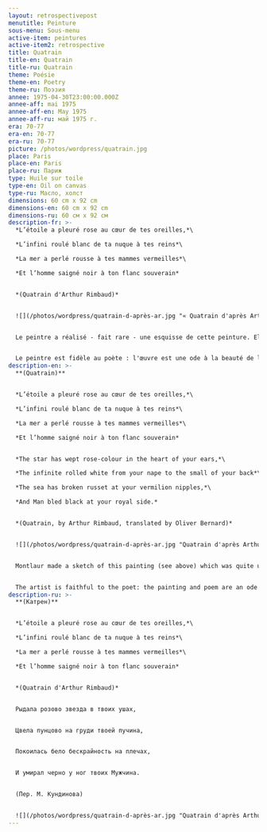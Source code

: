 ```yaml
---
layout: retrospectivepost
menutitle: Peinture
sous-menu: Sous-menu
active-item: peintures
active-item2: retrospective
title: Quatrain
title-en: Quatrain
title-ru: Quatrain
theme: Poésie
theme-en: Poetry
theme-ru: Поэзия
annee: 1975-04-30T23:00:00.000Z
annee-aff: mai 1975
annee-aff-en: May 1975
annee-aff-ru: май 1975 г.
era: 70-77
era-en: 70-77
era-ru: 70-77
picture: /photos/wordpress/quatrain.jpg
place: Paris
place-en: Paris
place-ru: Париж
type: Huile sur toile
type-en: Oil on canvas
type-ru: Масло, холст
dimensions: 60 cm x 92 cm
dimensions-en: 60 cm x 92 cm
dimensions-ru: 60 см x 92 см
description-fr: >-
  *L’étoile a pleuré rose au cœur de tes oreilles,*\

  *L’infini roulé blanc de ta nuque à tes reins*\

  *La mer a perlé rousse à tes mammes vermeilles*\

  *Et l’homme saigné noir à ton flanc souverain*


  *(Quatrain d'Arthur Rimbaud)*


  ![](/photos/wordpress/quatrain-d-après-ar.jpg "« Quatrain d'après Arthur Rimbaud », esquisse sur papier, Guy de Montlaur, Paris, mai 1975")


  Le peintre a réalisé - fait rare - une esquisse de cette peinture. Elle est intéressante car, beaucoup plus figurative que la peinture, elle permet de faire le lien entre celle-ci et le quatrain-poème de Rimbaud.  Ainsi, l'oreille est évidente, comme les mammes, le roulé de la nuque  aux reins. L'homme, lui, est difficilement identifiable. Dans le quatrain-peinture, les couleurs, si importantes pour le poète, ont été relativement respectées - à la license poétique près. Mais là, l'homme saigné noir apparaît sans équivoque.


  Le peintre est fidèle au poète : l'œuvre est une ode à la beauté de la Femme, qui est déesse (étoile, infini, mer). L'Homme, saignant d'un sang noir, représente-t-il le Christ au flan transpersé?
description-en: >-
  **(Quatrain)**


  *L’étoile a pleuré rose au cœur de tes oreilles,*\

  *L’infini roulé blanc de ta nuque à tes reins*\

  *La mer a perlé rousse à tes mammes vermeilles*\

  *Et l’homme saigné noir à ton flanc souverain*


  *The star has wept rose-colour in the heart of your ears,*\

  *The infinite rolled white from your nape to the small of your back*\

  *The sea has broken russet at your vermilion nipples,*\

  *And Man bled black at your royal side.*


  *(Quatrain, by Arthur Rimbaud, translated by Oliver Bernard)*


  ![](/photos/wordpress/quatrain-d-après-ar.jpg "Quatrain d'après Arthur Rimbaud - (Quatrain according to Arthur Rimbaud), sketch on paper, Guy de Montlaur, Paris, May 1975")


  Montlaur made a sketch of this painting (see above) which was quite unusual for him. This sketch is interesting and useful because it is more figurative than the painting and allows us to see the relationship between quatrain-painting and quatrain-poem. In the sketch, an ear is clearly seen, as well as breasts, nipples, and roll from the neck to the lower back. The man is hard to identify. In the quatrain-painting, the colors, so important for Rimbaud, are relatively well respected. The "Man bled black" appears unequivocally.


  The artist is faithful to the poet: the painting and poem are an ode to the beauty of women or, more appropriately, of the goddess (star, infinity, sea). The man, bleeding black blood, may represent Christ with his side pierced.
description-ru: >-
  **(Катрен)**


  *L’étoile a pleuré rose au cœur de tes oreilles,*\

  *L’infini roulé blanc de ta nuque à tes reins*\

  *La mer a perlé rousse à tes mammes vermeilles*\

  *Et l’homme saigné noir à ton flanc souverain*


  *(Quatrain d'Arthur Rimbaud)*


  Рыдала розово звезда в твоих ушах, 


  Цвела пунцово на груди твоей пучина, 


  Покоилась бело бескрайность на плечах, 


  И умирал черно у ног твоих Мужчина.


  (Пер. М. Кундинова)


  ![](/photos/wordpress/quatrain-d-après-ar.jpg "Quatrain d'après Arthur Rimbaud - (Катрен, по мотивам Артура Рембо), набросок на бумаге, Ги де Монлор, Париж, май 1975 г.")
---
```

